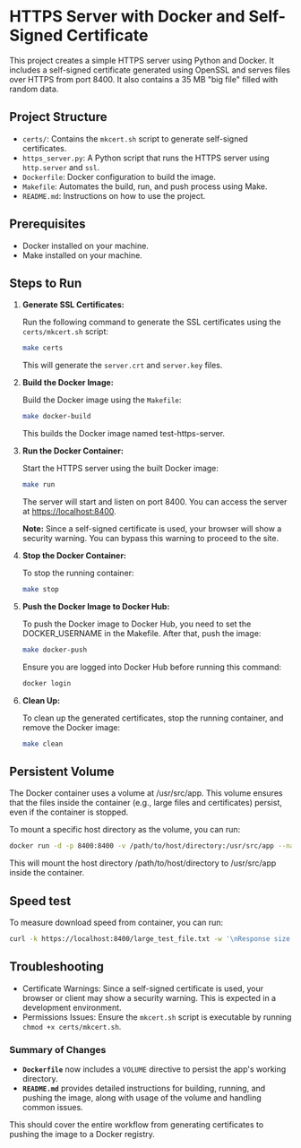 # HTTPS Server with Docker and Self-Signed Certificate

This project creates a simple HTTPS server using Python and Docker. It includes a self-signed certificate generated using OpenSSL and serves files over HTTPS from port 8400. It also contains a 35 MB "big file" filled with random data.

## Project Structure

- `certs/`: Contains the `mkcert.sh` script to generate self-signed certificates.
- `https_server.py`: A Python script that runs the HTTPS server using `http.server` and `ssl`.
- `Dockerfile`: Docker configuration to build the image.
- `Makefile`: Automates the build, run, and push process using Make.
- `README.md`: Instructions on how to use the project.

## Prerequisites

- Docker installed on your machine.
- Make installed on your machine.

## Steps to Run

1. **Generate SSL Certificates:**

   Run the following command to generate the SSL certificates using the `certs/mkcert.sh` script:

   ```bash
   make certs
   ```

    This will generate the `server.crt` and `server.key` files.

2. **Build the Docker Image:**

    Build the Docker image using the `Makefile`:

    ```bash
    make docker-build
    ```

    This builds the Docker image named test-https-server.

3. **Run the Docker Container:**

    Start the HTTPS server using the built Docker image:

    ```bash
    make run
    ```

    The server will start and listen on port 8400. You can access the server at <https://localhost:8400>.

    **Note:** Since a self-signed certificate is used, your browser will show a security warning. You can bypass this warning to proceed to the site.

4. **Stop the Docker Container:**

    To stop the running container:

    ```bash
    make stop
    ```

5. **Push the Docker Image to Docker Hub:**

    To push the Docker image to Docker Hub, you need to set the DOCKER_USERNAME in the Makefile. After that, push the image:

    ```bash
    make docker-push
    ```

    Ensure you are logged into Docker Hub before running this command:

    ```bash
    docker login
    ```

6. **Clean Up:**

    To clean up the generated certificates, stop the running container, and remove the Docker image:

    ```bash
    make clean
    ```

## Persistent Volume

The Docker container uses a volume at /usr/src/app. This volume ensures that the files inside the container (e.g., large files and certificates) persist, even if the container is stopped.

To mount a specific host directory as the volume, you can run:

```bash
docker run -d -p 8400:8400 -v /path/to/host/directory:/usr/src/app --name test_https_server test-https-server
```

This will mount the host directory /path/to/host/directory to /usr/src/app inside the container.

## Speed test

To measure download speed from container, you can run:

```bash
curl -k https://localhost:8400/large_test_file.txt -w '\nResponse size:\t%{size_download} bytes\nDownload speed:\t%{speed_download} bps\nTotal Time:\t%{time_total} s\n' -o /dev/null
```

## Troubleshooting

- Certificate Warnings: Since a self-signed certificate is used, your browser or client may show a security warning. This is expected in a development environment.
- Permissions Issues: Ensure the `mkcert.sh` script is executable by running `chmod +x certs/mkcert.sh`.

### Summary of Changes

- **`Dockerfile`** now includes a `VOLUME` directive to persist the app's working directory.
- **`README.md`** provides detailed instructions for building, running, and pushing the image, along with usage of the volume and handling common issues.

This should cover the entire workflow from generating certificates to pushing the image to a Docker registry.
